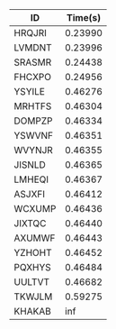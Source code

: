 |ID|Time(s)|
|-|-|
|HRQJRI|0.23990|
|LVMDNT|0.23996|
|SRASMR|0.24438|
|FHCXPO|0.24956|
|YSYILE|0.46276|
|MRHTFS|0.46304|
|DOMPZP|0.46334|
|YSWVNF|0.46351|
|WVYNJR|0.46355|
|JISNLD|0.46365|
|LMHEQI|0.46367|
|ASJXFI|0.46412|
|WCXUMP|0.46436|
|JIXTQC|0.46440|
|AXUMWF|0.46443|
|YZHOHT|0.46452|
|PQXHYS|0.46484|
|UULTVT|0.46682|
|TKWJLM|0.59275|
|KHAKAB|inf|
